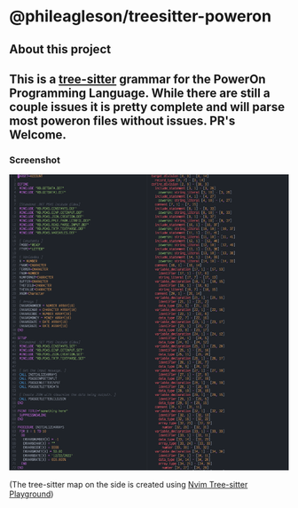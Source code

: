 # @phileagleson/treesitter-poweron

## About this project   

This is a [tree-sitter](https://tree-sitter.github.io/tree-sitter/) grammar for the PowerOn Programming Language.
While there are still a couple issues it is pretty complete and will parse most poweron files without issues. 
PR's Welcome.
---
  
### Screenshot
![Neovim Poweron Sreenshon](images/screenshot.png)

(The tree-sitter map on the side is created using [Nvim Tree-sitter Playground](https://github.com/nvim-treesitter/playground))
